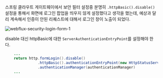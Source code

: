 스프링 클라우트 게이트웨이에서 보안 필터 설정중 분명히 `.httpBasic().disable()` 설정을 통해서 화면에 로그인 팝업을 띄우지 않게 설정했다고 생각을 했는데, 예상과 달리 계속해서 인증이 안된 리퀘스트에 대해서 로그인 창이 노출이 되었다.

![webflux-security-login-form-1](https://user-images.githubusercontent.com/18159012/118208993-b3d95b00-b4a2-11eb-9b64-16512a8b26db.png)

<!-- TODO : 원인 -->

disable 대신 httpBasic에 대한 `ServerAuthenticationEntryPoint`를 설정해야 한다.

```java
    ...
    return http.formLogin().disable()
               .httpBasic().authenticationEntryPoint(new HttpStatusServerEntryPoint(HttpStatus.UNAUTHORIZED))
               .authenticationManager(authenticationManager)
    ...
```

<!-- https://stackoverflow.com/questions/63614553/spring-webflux-disabling-login -->


<!-- https://stackoverflow.com/questions/47354171/spring-webflux-custom-authentication-for-api -->
